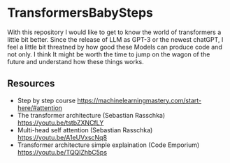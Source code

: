# TransformersBabySteps
With this repository I would like to get to know the world of transformers a little bit better. Since the release of LLM as GPT-3 or the newest chatGPT, I feel a little bit threatned by how good these Models can produce code and not only. I think It might be worth the time to jump on the wagon of the future and understand how these things works. 
## Resources
- Step by step course https://machinelearningmastery.com/start-here/#attention
- The transformer architecture (Sebastian Rasschka) https://youtu.be/tstbZXNCfLY
- Multi-head self attention (Sebastian Rasschka) https://youtu.be/A1eUVxscNq8
- Transformer architecture simple explaination (Code Emporium) https://youtu.be/TQQlZhbC5ps
